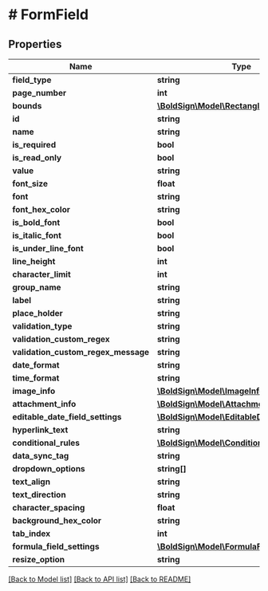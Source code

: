 # # FormField

## Properties

Name | Type | Description | Notes
------------ | ------------- | ------------- | -------------
**field_type** | **string** |  |
**page_number** | **int** |  |
**bounds** | [**\BoldSign\Model\Rectangle**](Rectangle.md) |  |
**id** | **string** |  | [optional]
**name** | **string** |  | [optional]
**is_required** | **bool** |  | [optional]
**is_read_only** | **bool** |  | [optional]
**value** | **string** |  | [optional]
**font_size** | **float** |  | [optional]
**font** | **string** |  | [optional]
**font_hex_color** | **string** |  | [optional]
**is_bold_font** | **bool** |  | [optional]
**is_italic_font** | **bool** |  | [optional]
**is_under_line_font** | **bool** |  | [optional]
**line_height** | **int** |  | [optional]
**character_limit** | **int** |  | [optional]
**group_name** | **string** |  | [optional]
**label** | **string** |  | [optional]
**place_holder** | **string** |  | [optional]
**validation_type** | **string** |  | [optional]
**validation_custom_regex** | **string** |  | [optional]
**validation_custom_regex_message** | **string** |  | [optional]
**date_format** | **string** |  | [optional]
**time_format** | **string** |  | [optional]
**image_info** | [**\BoldSign\Model\ImageInfo**](ImageInfo.md) |  | [optional]
**attachment_info** | [**\BoldSign\Model\AttachmentInfo**](AttachmentInfo.md) |  | [optional]
**editable_date_field_settings** | [**\BoldSign\Model\EditableDateFieldSettings**](EditableDateFieldSettings.md) |  | [optional]
**hyperlink_text** | **string** |  | [optional]
**conditional_rules** | [**\BoldSign\Model\ConditionalRule[]**](ConditionalRule.md) |  | [optional]
**data_sync_tag** | **string** |  | [optional]
**dropdown_options** | **string[]** |  | [optional]
**text_align** | **string** |  | [optional]
**text_direction** | **string** |  | [optional]
**character_spacing** | **float** |  | [optional]
**background_hex_color** | **string** |  | [optional]
**tab_index** | **int** |  | [optional]
**formula_field_settings** | [**\BoldSign\Model\FormulaFieldSettings**](FormulaFieldSettings.md) |  | [optional]
**resize_option** | **string** |  | [optional]

[[Back to Model list]](../../README.md#models) [[Back to API list]](../../README.md#endpoints) [[Back to README]](../../README.md)
